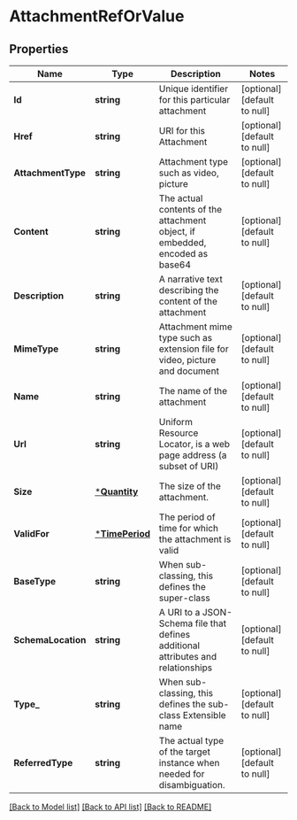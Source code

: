 # AttachmentRefOrValue

## Properties
Name | Type | Description | Notes
------------ | ------------- | ------------- | -------------
**Id** | **string** | Unique identifier for this particular attachment | [optional] [default to null]
**Href** | **string** | URI for this Attachment | [optional] [default to null]
**AttachmentType** | **string** | Attachment type such as video, picture | [optional] [default to null]
**Content** | **string** | The actual contents of the attachment object, if embedded, encoded as base64 | [optional] [default to null]
**Description** | **string** | A narrative text describing the content of the attachment | [optional] [default to null]
**MimeType** | **string** | Attachment mime type such as extension file for video, picture and document | [optional] [default to null]
**Name** | **string** | The name of the attachment | [optional] [default to null]
**Url** | **string** | Uniform Resource Locator, is a web page address (a subset of URI) | [optional] [default to null]
**Size** | [***Quantity**](Quantity.md) | The size of the attachment. | [optional] [default to null]
**ValidFor** | [***TimePeriod**](TimePeriod.md) | The period of time for which the attachment is valid | [optional] [default to null]
**BaseType** | **string** | When sub-classing, this defines the super-class | [optional] [default to null]
**SchemaLocation** | **string** | A URI to a JSON-Schema file that defines additional attributes and relationships | [optional] [default to null]
**Type_** | **string** | When sub-classing, this defines the sub-class Extensible name | [optional] [default to null]
**ReferredType** | **string** | The actual type of the target instance when needed for disambiguation. | [optional] [default to null]

[[Back to Model list]](../README.md#documentation-for-models) [[Back to API list]](../README.md#documentation-for-api-endpoints) [[Back to README]](../README.md)


